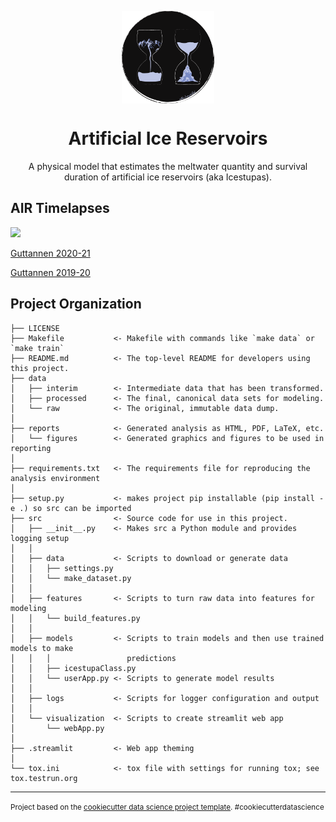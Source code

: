 <p align="center">
<a href="url"><img align="center" alt="screen recorder" src="https://github.com/Gayashiva/air_model/blob/dev/src/web/logos/AIR_logo_circle.png" align="left" height="148" width="148" ></a>
</a>
</p>
<p align="center">
<h1 align="center">Artificial Ice Reservoirs</h1>
</p>
<p align="center"> A physical model that estimates the meltwater quantity and survival duration of artificial ice reservoirs (aka Icestupas). </p>

<!-- --- -->

<!-- <h3 align="center"> -->
<!--    <a href="https://share.streamlit.io/gayashiva/air_model/src/web/app.py">Run model</a>  -->
<!-- </h3> -->

<!-- --- -->

## AIR Timelapses

![](src/web/logos/Guttannen_Icestupa_2021.gif)

[Guttannen 2020-21](https://youtu.be/kXi4abO4YVM) 

[Guttannen 2019-20](https://youtu.be/kcrvhU20OOE) 

## Project Organization

    ├── LICENSE
    ├── Makefile           <- Makefile with commands like `make data` or `make train`
    ├── README.md          <- The top-level README for developers using this project.
    ├── data
    │   ├── interim        <- Intermediate data that has been transformed.
    │   ├── processed      <- The final, canonical data sets for modeling.
    │   └── raw            <- The original, immutable data dump.
    │
    ├── reports            <- Generated analysis as HTML, PDF, LaTeX, etc.
    │   └── figures        <- Generated graphics and figures to be used in reporting
    │
    ├── requirements.txt   <- The requirements file for reproducing the analysis environment
    │
    ├── setup.py           <- makes project pip installable (pip install -e .) so src can be imported
    ├── src                <- Source code for use in this project.
    │   ├── __init__.py    <- Makes src a Python module and provides logging setup
    │   │
    │   ├── data           <- Scripts to download or generate data
    │   │   ├── settings.py
    │   │   └── make_dataset.py
    │   │
    │   ├── features       <- Scripts to turn raw data into features for modeling
    │   │   └── build_features.py
    │   │
    │   ├── models         <- Scripts to train models and then use trained models to make
    │   │   │                 predictions
    │   │   ├── icestupaClass.py
    │   │   └── userApp.py <- Scripts to generate model results
    │   │
    │   ├── logs           <- Scripts for logger configuration and output
    │   │
    │   └── visualization  <- Scripts to create streamlit web app
    │       └── webApp.py
    │
    ├── .streamlit         <- Web app theming
    │
    └── tox.ini            <- tox file with settings for running tox; see tox.testrun.org

---

<p><small>Project based on the <a target="_blank" href="https://drivendata.github.io/cookiecutter-data-science/">cookiecutter data science project template</a>. #cookiecutterdatascience</small></p>
